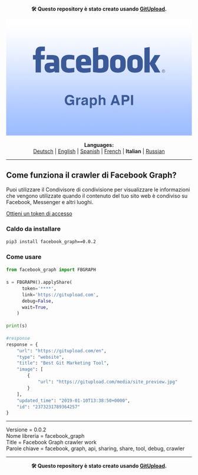 <p align="center"><b>🛠️ Questo repository è stato creato usando <a href="https://gitupload.com">GitUpload</a>.</b></p>
<p align="center"><a href="https://gitupload.com"><img src="https://github.com/markolofsen/facebook_graph//blob/master/.banners/banner_it.jpg?raw=1" /></a></p>
<p align="center"><b>Languages:</b><br /><a href="https://github.com/markolofsen/facebook_graph/blob/master/README_de.md">Deutsch</a> | <a href="https://github.com/markolofsen/facebook_graph/blob/master/README.md">English</a> | <a href="https://github.com/markolofsen/facebook_graph/blob/master/README_es.md">Spanish</a> | <a href="https://github.com/markolofsen/facebook_graph/blob/master/README_fr.md">French</a> | <b>Italian</b> | <a href="https://github.com/markolofsen/facebook_graph/blob/master/README_ru.md">Russian</a></p>

---

## Come funziona il crawler di Facebook Graph?
Puoi utilizzare il Condivisore di condivisione per visualizzare le informazioni che vengono utilizzate quando il contenuto del tuo sito web è condiviso su Facebook, Messenger e altri luoghi.


<a href="https://developers.facebook.com/tools/debug/accesstoken/">Ottieni un token di accesso</a>


### Caldo da installare

```sh
pip3 install facebook_graph==0.0.2
```


### Come usare

```python
from facebook_graph import FBGRAPH

s = FBGRAPH().applyShare(
      token='****',
      link='https://gitupload.com',
      debug=False,
      wait=True,
    )

print(s)

#response
response = {
    "url": "https://gitupload.com/en",
    "type": "website",
    "title": "Best Git Marketing Tool",
    "image": [
        {
            "url": "https://gitupload.com/media/site_preview.jpg"
        }
    ],
    "updated_time": "2019-01-10T13:38:50+0000",
    "id": "2373231789364257"
}


```


<hr />


Versione = 0.0.2 <br />
Nome libreria = facebook_graph <br />
Title = Facebook Graph crawler work <br />
Parole chiave = facebook,  graph,  api,  sharing,  share,  tool,  debug,  crawler <br />


---

<p align="center"><b>🛠️ Questo repository è stato creato usando <a href="https://gitupload.com">GitUpload</a>.</b></p>